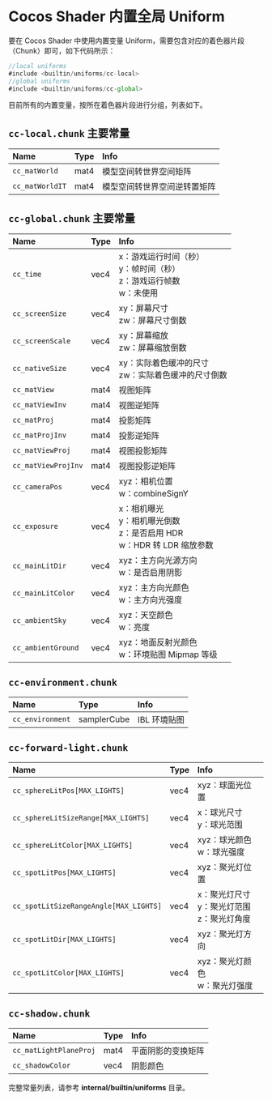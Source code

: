 # Cocos Shader 内置全局 Uniform

要在 Cocos Shader 中使用内置变量 Uniform，需要包含对应的着色器片段（Chunk）即可，如下代码所示：

```ts
//local uniforms
#include <builtin/uniforms/cc-local>
//global uniforms
#include <builtin/uniforms/cc-global>
```

目前所有的内置变量，按所在着色器片段进行分组，列表如下。

## `cc-local.chunk` 主要常量

| Name | Type | Info |
| :-- | :-- | :-- |
| `cc_matWorld` | mat4 | 模型空间转世界空间矩阵 |
| `cc_matWorldIT` | mat4 | 模型空间转世界空间逆转置矩阵 |

## `cc-global.chunk` 主要常量

| Name | Type | Info |
| :-- | :-- | :-- |
| `cc_time` | vec4 | x：游戏运行时间（秒）<br> y：帧时间（秒）<br> z：游戏运行帧数 <br>w：未使用 |
| `cc_screenSize` | vec4 | xy：屏幕尺寸<br>zw：屏幕尺寸倒数 |
| `cc_screenScale` | vec4 | xy：屏幕缩放<br>zw：屏幕缩放倒数 |
| `cc_nativeSize` | vec4 | xy：实际着色缓冲的尺寸<br>zw：实际着色缓冲的尺寸倒数 |
| `cc_matView` | mat4 | 视图矩阵 |
| `cc_matViewInv` | mat4 | 视图逆矩阵 |
| `cc_matProj` | mat4 | 投影矩阵 |
| `cc_matProjInv`  | mat4 | 投影逆矩阵 |
| `cc_matViewProj` | mat4 | 视图投影矩阵 |
| `cc_matViewProjInv` | mat4 | 视图投影逆矩阵 |
| `cc_cameraPos` | vec4 | xyz：相机位置<br> w：combineSignY |
| `cc_exposure` | vec4 | x：相机曝光<br>y：相机曝光倒数<br>z：是否启用 HDR<br>w：HDR 转 LDR 缩放参数 |
| `cc_mainLitDir` | vec4 | xyz：主方向光源方向 <br>w：是否启用阴影 |
| `cc_mainLitColor` | vec4 | xyz：主方向光颜色<br>w：主方向光强度 |
| `cc_ambientSky` | vec4 | xyz：天空颜色<br>w：亮度 |
| `cc_ambientGround` | vec4 | xyz：地面反射光颜色<br> w：环境贴图 Mipmap 等级 |

## `cc-environment.chunk`

| Name | Type | Info |
| :-- | :-- | :-- |
| `cc_environment` | samplerCube | IBL 环境贴图 |

## `cc-forward-light.chunk`

| Name | Type | Info |
| :--- | :-- | :-- |
| `cc_sphereLitPos[MAX_LIGHTS]` | vec4 | xyz：球面光位置 |
| `cc_sphereLitSizeRange[MAX_LIGHTS]` | vec4 | x：球光尺寸<br>y：球光范围 |
| `cc_sphereLitColor[MAX_LIGHTS]` | vec4 | xyz：球光颜色<br>w：球光强度 |
| `cc_spotLitPos[MAX_LIGHTS]` | vec4 | xyz：聚光灯位置 |
| `cc_spotLitSizeRangeAngle[MAX_LIGHTS]` | vec4 | x：聚光灯尺寸<br>y：聚光灯范围<br>z：聚光灯角度 |
| `cc_spotLitDir[MAX_LIGHTS]` | vec4 | xyz：聚光灯方向 |
| `cc_spotLitColor[MAX_LIGHTS]` | vec4 | xyz：聚光灯颜色<br>w：聚光灯强度 |

## `cc-shadow.chunk`

| Name | Type | Info |
| :-- | :-- | :-- |
| `cc_matLightPlaneProj` | mat4 | 平面阴影的变换矩阵 |
| `cc_shadowColor` | vec4 | 阴影颜色 |

完整常量列表，请参考 **internal/builtin/uniforms** 目录。
